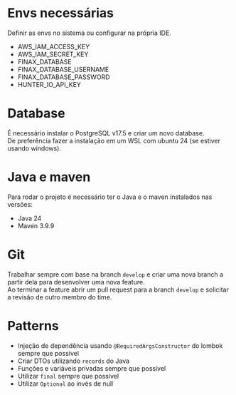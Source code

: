 # Envs necessárias

Definir as envs no sistema ou configurar na própria IDE.

- AWS_IAM_ACCESS_KEY
- AWS_IAM_SECRET_KEY
- FINAX_DATABASE
- FINAX_DATABASE_USERNAME
- FINAX_DATABASE_PASSWORD
- HUNTER_IO_API_KEY

# Database

É necessário instalar o PostgreSQL v17.5 e criar um novo database.  
De preferência fazer a instalação em um WSL com ubuntu 24 (se estiver usando windows).

# Java e maven

Para rodar o projeto é necessário ter o Java e o maven instalados nas versões:

- Java 24
- Maven 3.9.9

# Git

Trabalhar sempre com base na branch `develop` e criar uma nova branch a partir dela para desenvolver uma nova feature.  
Ao terminar a feature abrir um pull request para a branch `develop` e solicitar a revisão de outro membro do time.

# Patterns

- Injeção de dependência usando `@RequiredArgsConstructor` do lombok sempre que possível
- Criar DTOs utilizando `records` do Java
- Funções e variáveis privadas sempre que possível
- Utilizar `final` sempre que possível
- Utilizar `Optional` ao invés de null
